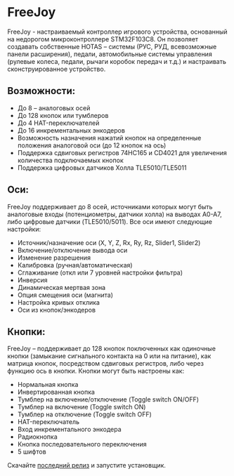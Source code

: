 # FreeJoy
FreeJoy - настраиваемый контроллер игрового устройства, основанный на недорогом микроконтроллере STM32F103C8. Он позволяет создавать собственные HOTAS – системы (РУС, РУД, всевозможные панели расширения), педали, автомобильные системы управления (рулевые колеса, педали, рычаги коробок передач и т.д.) и настраивать сконструированное устройство.

## Возможности:
* До 8 – аналоговых осей
* До 128 кнопок или тумблеров
* До 4 HAT-переключателей
* До 16 инкрементальных энкодеров
* Возможность назначения нажатий кнопок на определенные положения аналоговой оси (до 12 кнопок на ось)
* Поддержка сдвиговых регистров 74HC165 и CD4021 для увеличения количества подключаемых кнопок
* Поддержка цифровых датчиков Холла TLE5010/TLE5011

## Оси:
FreeJoy поддерживает до 8 осей, источниками которых могут быть аналоговые входы (потенциометры, датчики холла) на выводах A0-A7, либо цифровые датчики (TLE5010/5011). Все оси имеют следующие настройки:
* Источник/назначение оси (X, Y, Z, Rx, Ry, Rz, Slider1, Slider2)
* Включение/отключение вывода оси
* Изменение разрешения
* Калибровка (ручная/автоматическая)
* Сглаживание (откл или 7 уровней настройки фильтра)
* Инверсия
* Динамическая мертвая зона
* Опция смещения оси (магнита)
* Настройка кривых отклика
* Оси из кнопок/энкодеров

## Кнопки:
FreeJoy – поддерживает до 128 кнопок поключенных как одиночные кнопки (замыкание сигнального контакта на 0 или на питание), как матрица кнопок, посредством сдвиговых регистров, либо через функцию ось в кнопки. Кнопки могут быть настроены как:
* Нормальная кнопка
* Инвертированная кнопка
* Тумблер на включение/отключение (Toggle switch ON/OFF)
* Тумблер на включение (Toggle switch ON)
* Тумблер на отключение (Toggle switch OFF)
* HAT-переключатель
* Вход инкрементального энкодера
* Радиокнопка
* Кнопка последовательного переключения
* 5 шифтов


Скачайте [последний релиз](https://github.com/FreeJoy-Team/FreeJoy/releases) и запустите установщик.
